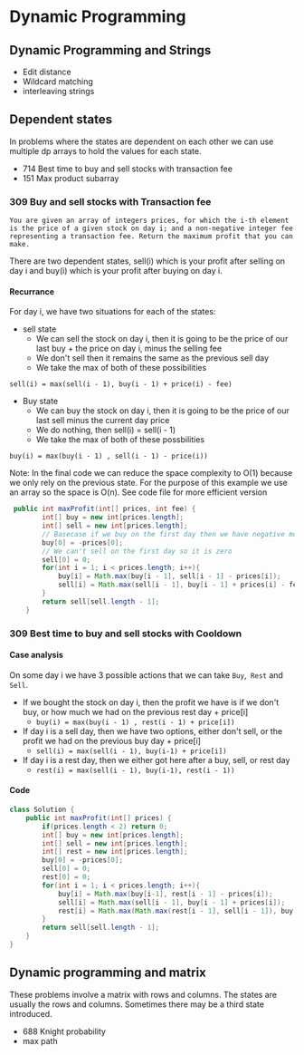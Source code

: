 # Dynamic Programming

## Dynamic Programming and Strings
* Edit distance
* Wildcard matching
* interleaving strings

## Dependent states
In problems where the states are dependent on each other we can use multiple dp arrays to hold the values for each state.
* 714 Best time to buy and sell stocks with transaction fee
* 151 Max product subarray

### 309 Buy and sell stocks with Transaction fee
```
You are given an array of integers prices, for which the i-th element is the price of a given stock on day i; and a non-negative integer fee representing a transaction fee. Return the maximum profit that you can make.
```

There are two dependent states, sell(i) which is your profit after selling on day i and buy(i) which is your profit after buying on day i. 

#### Recurrance
For day i, we have two situations for each of the states:

* sell state
    - We can sell the stock on day i, then it is going to be the price of our last buy + the price on day i, minus the selling fee
    - We don't sell then it remains the same as the previous sell day
    - We take the max of both of these possibilities
```
sell(i) = max(sell(i - 1), buy(i - 1) + price(i) - fee)
```
* Buy state
    - We can buy the stock on day i, then it is going to be the price of our last sell minus the current day price
    - We do nothing, then sell(i) = sell(i - 1)
    - We take the max of both of these possbilities
```
buy(i) = max(buy(i - 1) , sell(i - 1) - price(i))
```

Note: In the final code we can reduce the space complexity to O(1) because we only rely on the previous state. For the purpose of this example we use an array so the space is O(n). See code file for more efficient version

```java
 public int maxProfit(int[] prices, int fee) {
        int[] buy = new int[prices.length];
        int[] sell = new int[prices.length];
        // Basecase if we buy on the first day then we have negative money
        buy[0] = -prices[0];
        // We can't sell on the first day so it is zero
        sell[0] = 0;
        for(int i = 1; i < prices.length; i++){
            buy[i] = Math.max(buy[i - 1], sell[i - 1] - prices[i]);
            sell[i] = Math.max(sell[i - 1], buy[i - 1] + prices[i] - fee);
        }
        return sell[sell.length - 1];
    }
```
### 309 Best time to buy and sell stocks with Cooldown

#### Case analysis
On some day i we have 3 possible actions that we can take `Buy`,` Rest` and `Sell`. 
* If we bought the stock on day i, then the profit we have is if we don't buy, or how much we had on the previous rest day + price[i]
    - `buy(i) = max(buy(i - 1) , rest(i - 1) + price[i]) `
* If day i is a sell day, then we have two options, either don't sell, or the profit we had on the previous buy day + price[i] 
    - `sell(i) = max(sell(i - 1), buy(i-1) + price[i]) `
* If day i is a rest day, then we either got here after a buy, sell, or rest day
    - `rest(i) = max(sell(i - 1), buy(i-1), rest(i - 1)) `

#### Code
```java
class Solution {
    public int maxProfit(int[] prices) {
        if(prices.length < 2) return 0;
        int[] buy = new int[prices.length];
        int[] sell = new int[prices.length];
        int[] rest = new int[prices.length];
        buy[0] = -prices[0];
        sell[0] = 0;
        rest[0] = 0;
        for(int i = 1; i < prices.length; i++){
            buy[i] = Math.max(buy[i-1], rest[i - 1] - prices[i]);
            sell[i] = Math.max(sell[i - 1], buy[i - 1] + prices[i]);
            rest[i] = Math.max(Math.max(rest[i - 1], sell[i - 1]), buy[i - 1]);
        }
        return sell[sell.length - 1];
    }
}
```

## Dynamic programming and matrix
These problems involve a matrix with rows and columns. The states are usually the rows and columns. Sometimes there may be a third state introduced.

* 688 Knight probability
* max path
